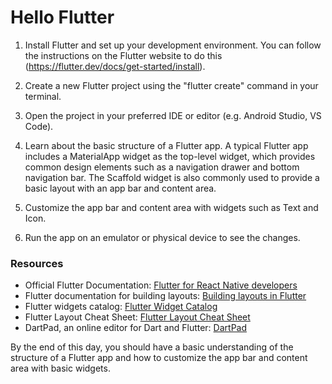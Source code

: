 # Hello Flutter

1. Install Flutter and set up your development environment. You can follow the instructions on the Flutter website to do this (https://flutter.dev/docs/get-started/install).

2. Create a new Flutter project using the "flutter create" command in your terminal.

3. Open the project in your preferred IDE or editor (e.g. Android Studio, VS Code).

4. Learn about the basic structure of a Flutter app. A typical Flutter app includes a MaterialApp widget as the top-level widget, which provides common design elements such as a navigation drawer and bottom navigation bar. The Scaffold widget is also commonly used to provide a basic layout with an app bar and content area.

5. Customize the app bar and content area with widgets such as Text and Icon.

6. Run the app on an emulator or physical device to see the changes.

### Resources

- Official Flutter Documentation: [Flutter for React Native developers](https://flutter.dev/docs/get-started/flutter-for/react-native-devs)
- Flutter documentation for building layouts: [Building layouts in Flutter](https://flutter.dev/docs/development/ui/layout)
- Flutter widgets catalog: [Flutter Widget Catalog](https://flutter.dev/docs/development/ui/widgets)
- Flutter Layout Cheat Sheet: [Flutter Layout Cheat Sheet](https://medium.com/flutter-community/flutter-layout-cheat-sheet-5363348d037e)
- DartPad, an online editor for Dart and Flutter: [DartPad](https://dartpad.dev/)

By the end of this day, you should have a basic understanding of the structure of a Flutter app and how to customize the app bar and content area with basic widgets.